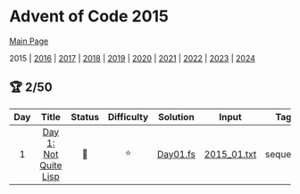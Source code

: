 ﻿# Advent of Code 2015

[Main Page](https://adventofcode.com/2015)

2015 | [2016](/Year2016) | [2017](/Year2017) | [2018](/Year2018) | [2019](/Year2019) | [2020](/Year2020) | [2021](/Year2021) | [2022](/Year2022) | [2023](/Year2023) | [2024](/Year2024)

## :trophy: 2/50

| Day |                            Title                             |      Status       | Difficulty |            Solution            |               Input                |   Tags   | 
|:---:|:------------------------------------------------------------:|:-----------------:|:----------:|:------------------------------:|:----------------------------------:|:--------:|
|  1  | [Day 1: Not Quite Lisp](https://adventofcode.com/2015/day/1) | :1st_place_medal: |   :star:   | [Day01.fs](/Year2015/Day01.fs) | [2015_01.txt](/Inputs/2015_01.txt) | sequence |
